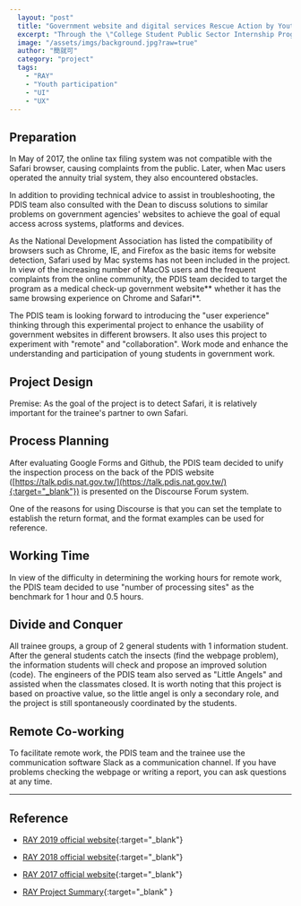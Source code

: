 ```yaml
---
  layout: "post"
  title: "Government website and digital services Rescue Action by Youth project"
  excerpt: "Through the \"College Student Public Sector Internship Program\", we recruit young students to collaborate and check whether the \"Second and Third-level agencies' Websites of the Executive Yuan\" are compatible with Safari browser."
  image: "/assets/imgs/background.jpg?raw=true"
  author: "簡就可"
  category: "project"
  tags: 
    - "RAY"
    - "Youth participation"
    - "UI"
    - "UX"
---
```


## Preparation

In May of 2017, the online tax filing system was not compatible with the Safari browser, causing complaints from the public. Later, when Mac users operated the annuity trial system, they also encountered obstacles. 

In addition to providing technical advice to assist in troubleshooting, the PDIS team also consulted with the Dean to discuss solutions to similar problems on government agencies' websites to achieve the goal of equal access across systems, platforms and devices. 

As the National Development Association has listed the compatibility of browsers such as Chrome, IE, and Firefox as the basic items for website detection, Safari used by Mac systems has not been included in the project. In view of the increasing number of MacOS users and the frequent complaints from the online community, the PDIS team decided to target the program as a medical check-up government website** whether it has the same browsing experience on Chrome and Safari**. 

The PDIS team is looking forward to introducing the "user experience" thinking through this experimental project to enhance the usability of government websites in different browsers. It also uses this project to experiment with "remote" and "collaboration". Work mode and enhance the understanding and participation of young students in government work. 

## Project Design

Premise: As the goal of the project is to detect Safari, it is relatively important for the trainee's partner to own Safari. 

## Process Planning

After evaluating Google Forms and Github, the PDIS team decided to unify the inspection process on the back of the PDIS website ([https://talk.pdis.nat.gov.tw/](https://talk.pdis.nat.gov.tw/){:target="_blank"}) is presented on the Discourse Forum system. 

One of the reasons for using Discourse is that you can set the template to establish the return format, and the format examples can be used for reference. 

## Working Time

In view of the difficulty in determining the working hours for remote work, the PDIS team decided to use "number of processing sites" as the benchmark for 1 hour and 0.5 hours. 

## Divide and Conquer

All trainee groups, a group of 2 general students with 1 information student. After the general students catch the insects (find the webpage problem), the information students will check and propose an improved solution (code). The engineers of the PDIS team also served as "Little Angels" and assisted when the classmates closed. It is worth noting that this project is based on proactive value, so the little angel is only a secondary role, and the project is still spontaneously coordinated by the students. 

## Remote Co-working

To facilitate remote work, the PDIS team and the trainee use the communication software Slack as a communication channel. If you have problems checking the webpage or writing a report, you can ask questions at any time. 

---

## Reference

- [RAY 2019 official website](https://ray.pdis.nat.gov.tw/){:target="_blank"}

- [RAY 2018 official website](http://ray2018.pdis.tw/){:target="_blank"}

- [RAY 2017 official website](https://ray2017.pdis.nat.gov.tw/){:target="_blank"}

- [RAY Project Summary](https://docs.google.com/document/d/1frpcibmwbz0sjofob6diukm6or3slcpfina6pevcjtk/){:target="_blank" }
